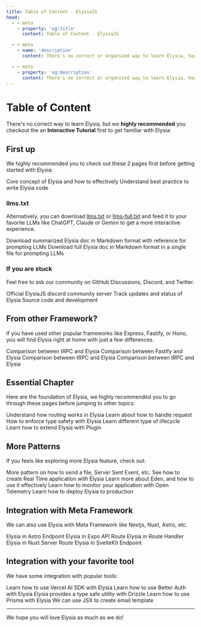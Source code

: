 ```yaml
---
title: Table of Content - ElysiaJS
head:
  - - meta
    - property: 'og:title'
      content: Table of Content - ElysiaJS

  - - meta
    - name: 'description'
      content: There's no correct or organized way to learn Elysia, however, we recommended completing the essential chapter first as the chapter briefly covers most of Elysia's features and foundation before jumping to other topics that interest you. Once you've completed the essential chapter, you may jump to any topic that interests you. However, we recommended following the order of the chapter as it may reference to previous chapter.

  - - meta
    - property: 'og:description'
      content: There's no correct or organized way to learn Elysia, however, we recommended completing the essential chapter first as the chapter briefly covers most of Elysia's features and foundation before jumping to other topics that interest you. Once you've completed the essential chapter, you may jump to any topic that interests you. However, we recommended following the order of the chapter as it may reference to previous chapter.
---
```


<script setup>
    import Card from './components/nearl/card.vue'
    import Deck from './components/nearl/card-deck.vue'

	import TutorialLink from './components/xiao/tutorial-link.vue'
</script>

# Table of Content

There's no correct way to learn Elysia, but we **highly recommended** you checkout the an **Interactive Tutorial** first to get familiar with Elysia:

<TutorialLink />

<!--### Prerequisite Knowledge
Although Elysia's documentation is designed to be beginner-friendly, we need to establish a baseline so that the docs can stay focused on Elysia's functionality. We will provide links to relevant documentation whenever we introduce a new concept.

To get the most out of our documentation, it's recommended that you have a basic understanding of Node.js and basic HTTP.-->

## First up
We highly recommended you to check out these 2 pages first before getting started with Elysia:

<Deck>
	<Card title="Key Concept" href="/key-concept">
		Core concept of Elysia and how to effectively
    </Card>
    <Card title="Best Practice" href="/essential/best-practice">
        Understand best practice to write Elysia code
    </Card>
</Deck>

### llms.txt

Alternatively, you can download <a href="/llms.txt" download>llms.txt</a> or <a href="/llms-full.txt" download>llms-full.txt</a> and feed it to your favorite LLMs like ChatGPT, Claude or Gemini to get a more interactive experience.

<Deck>
    <Card title="llms.txt" href="/llms.txt" download>
   		Download summarized Elysia doc in Markdown format with reference for prompting LLMs
    </Card>
    <Card title="llms-full.txt" href="/llms-full.txt" download>
  		Download full Elysia doc in Markdown format in a single file for prompting LLMs
    </Card>
</Deck>

### If you are stuck

Feel free to ask our community on GitHub Discussions, Discord, and Twitter.

<Deck>
    <Card title="Discord" href="https://discord.gg/eaFJ2KDJck">
        Official ElysiaJS discord community server
    </Card>
    <Card title="Twitter" href="https://twitter.com/elysiajs">
        Track updates and status of Elysia
    </Card>
    <Card title="GitHub" href="https://github.com/elysiajs">
        Source code and development
    </Card>
</Deck>

## From other Framework?

If you have used other popular frameworks like Express, Fastify, or Hono, you will find Elysia right at home with just a few differences.

<Deck>
	<Card title="From Express" href="/migrate/from-express">
		Comparison between tRPC and Elysia
	</Card>
    <Card title="From Fastify" href="/migrate/from-fastify">
  		Comparison between Fastify and Elysia
    </Card>
    <Card title="From Hono" href="/migrate/from-hono">
  		Comparison between tRPC and Elysia
    </Card>
    <Card title="From tRPC" href="/migrate/from-trpc">
  		Comparison between tRPC and Elysia
    </Card>
</Deck>

## Essential Chapter

Here are the foundation of Elysia, we highly recommended you to go through these pages before jumping to other topics:

<Deck>
	<Card title="Route" href="/essential/route">
  Understand how routing works in Elysia
	</Card>
	<Card title="Handler" href="/essential/handler">
  		Learn about how to handle request
	</Card>
	<Card title="Validation" href="/essential/plugin">
		How to enforce type safety with Elysia
	</Card>
	<Card title="Lifecycle" href="/essential/plugin">
		Learn different type of lifecycle
	</Card>
	<Card title="Plugin" href="/essential/plugin">
	  	Learn how to extend Elysia with Plugin
	</Card>
</Deck>

## More Patterns

If you feels like exploring more Elysia feature, check out:

<Deck>
    <Card title="Handler" href="/eden/overview">
    	More pattern on how to send a file, Server Sent Event, etc.
    </Card>
    <Card title="Web Socket" href="/patterns/websocket">
   		See how to create Real Time application with Elysia
    </Card>
    <Card title="Eden" href="/eden/overview">
    	Learn more about Eden, and how to use it effectively
    </Card>
    <Card title="Open Telemetry" href="/eden/opentelemetry">
   		Learn how to monitor your application with Open Telemetry
    </Card>
    <Card title="Deploy to Production" href="/patterns/deploys">
    	Learn how to deploy Elysia to production
    </Card>
</Deck>

## Integration with Meta Framework

We can also use Elysia with Meta Framework like Nextjs, Nuxt, Astro, etc.

<Deck>
	<Card title="Astro" href="/integrations/astro">
		Elysia in Astro Endpoint
	</Card>
	<Card title="Expo" href="/integrations/expo">
		Elysia in Expo API Route
	</Card>
	<Card title="Nextjs" href="/integrations/nextjs">
		Elysia in Route Handler
	</Card>
	<Card title="Nuxt" href="/integrations/nuxt">
		Elysia in Nuxt Server Route
	</Card>
	<Card title="SvelteKit" href="/integrations/sveltekit">
		Elysia in SvelteKit Endpoint
	</Card>
</Deck>

## Integration with your favorite tool

We have some integration with popular tools:

<Deck>
	<Card title="AI SDK" href="/integrations/ai-sdk">
   		Learn how to use Vercel AI SDK with Elysia
    </Card>
    <Card title="Better Auth" href="/integrations/better-auth">
   		Learn how to use Better Auth with Elysia
    </Card>
    <Card title="Drizzle" href="/integrations/drizzle">
  		Elysia provides a type safe utility with Drizzle
    </Card>
    <Card title="Prisma" href="/integrations/prisma">
  		Learn how to use Prisma with Elysia
    </Card>
    <Card title="React Email" href="/integrations/react-email">
  		We can use JSX to create email template
    </Card>
</Deck>

---

We hope you will love Elysia as much as we do!

